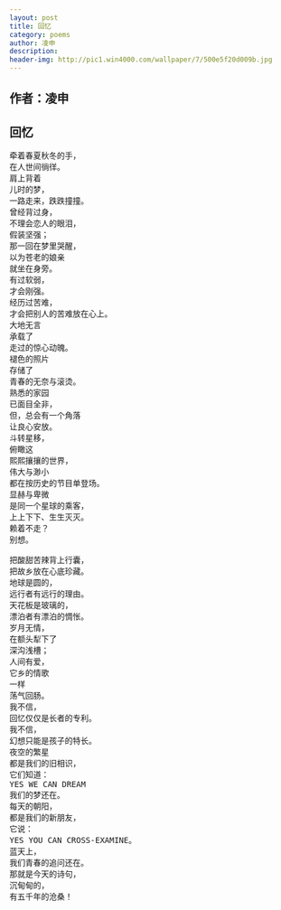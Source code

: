 ```yaml
---
layout: post
title: 回忆
category: poems
author: 凌申
description: 
header-img: http://pic1.win4000.com/wallpaper/7/500e5f20d009b.jpg
---
```


## 作者：凌申

## 回忆

<pre>
牵着春夏秋冬的手，
在人世间徜徉。
肩上背着
儿时的梦，
一路走来，跌跌撞撞。
曾经背过身，
不理会恋人的眼泪，
假装坚强；
那一回在梦里哭醒，
以为苍老的娘亲
就坐在身旁。 
有过软弱，
才会刚强。
经历过苦难，
才会把别人的苦难放在心上。
大地无言
承载了
走过的惊心动魄。
褪色的照片
存储了
青春的无奈与滚烫。
熟悉的家园
已面目全非，
但，总会有一个角落
让良心安放。
斗转星移，
俯瞰这
熙熙攘攘的世界，
伟大与渺小
都在按历史的节目单登场。
显赫与卑微
是同一个星球的乘客，
上上下下、生生灭灭。
赖着不走？
别想。
    
把酸甜苦辣背上行囊，
把故乡放在心底珍藏。
地球是圆的，
远行者有远行的理由。
天花板是玻璃的，
漂泊者有漂泊的惆怅。
岁月无情，
在额头犁下了
深沟浅槽；
人间有爱，
它乡的情歌
一样
荡气回肠。
我不信，
回忆仅仅是长者的专利。
我不信，
幻想只能是孩子的特长。
夜空的繁星
都是我们的旧相识，
它们知道：
YES WE CAN DREAM
我们的梦还在。
每天的朝阳，
都是我们的新朋友，
它说：
YES YOU CAN CROSS-EXAMINE。
蓝天上，
我们青春的追问还在。
那就是今天的诗句，
沉甸甸的，
有五千年的沧桑！
</pre>
